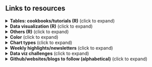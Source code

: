 ## Links to resources

<details>
  <summary><b>Tables: cookbooks/tutorials (R)</b> (click to expand)</summary>

<!-- toc -->

* [RStudio Community Table Gallery](https://www.rstudio.com/blog/rstudio-community-table-gallery/): lots of tables with #rstats code 
* [{gt}](https://gt.rstudio.com/), [{gtExtras}](https://jthomasmock.github.io/gtExtras/) packages
  * [Making Beautiful Tables with {gt}](https://www.youtube.com/watch?v=z0UGmMOxl-c) video by Richard Iannone, RStudio
  * [{gt} Intendo Game Data Project Walkthrough](https://www.youtube.com/watch?v=aPRVzk9pvno) video by Richard Iannone, RStudio
  * {gt} tables using #TidyTuesday data | RStudio: [Digital Publications](https://twitter.com/riannone/status/1511387252903010305), [Crosswords](https://twitter.com/rstudio/status/1529138398849810432), [Eurovision](https://twitter.com/kierisi/status/1534204134215548928) by [Jesse Mostipak](https://twitter.com/kierisi/status/1512798946778886144) and Richard Iannone
  * [Embedding custom HTML in gt tables](https://themockup.blog/posts/2020-10-31-embedding-custom-features-in-gt-tables/) by Tom Mock
  * [Getting started with {gt} tables](https://nrennie.rbind.io/blog/2022-04-21-getting-started-with-gt-tables/) by Nicola Rennie
  * [Riding tables with {gt} and {gtExtras} tutorial](https://bjnnowak.netlify.app/2021/10/04/r-beautiful-tables-with-gt-and-gtextras/) by Benjamin Nowak 
  *  RStudio table contest 2021 {gt} [tutorial](https://rpubs.com/JackDavison/gt-openair) by Jack Davison
  *  RStudio table contest 2020 {gt} [tutorial](https://rpubs.com/kaustav/table_contest_2020) by Kaustav Sen
  *  Tom Mock's {gt} tables ([1](https://twitter.com/thomas_mock/status/1478485656552812549), [2](https://twitter.com/thomas_mock/status/1454213303065096200), [3](https://twitter.com/thomas_mock/status/1440352188102942721), [4](https://twitter.com/thomas_mock/status/1437792802495139852), [5](https://twitter.com/thomas_mock/status/1442541043019390982)) 
* [{reactable}](https://glin.github.io/reactable/), [{reactablefmtr}](https://kcuilla.github.io/reactablefmtr/) packages
    * [{reactablefmtr} cookbook](https://kcuilla.github.io/reactablefmtr/articles/reactablefmtr_cookbook.html) by Kyle Cuilla
    * #TidyTuesday tables ([1](https://twitter.com/schmid_07/status/1480915022041788418), [2](https://twitter.com/schmid_07/status/1488596892242124800)) by Bill Schmid
    * #TidyTuesday Axios Harris Poll [table](https://twitter.com/geokaramanis/status/1532662340826583040) by Georgios Karamanis
    * [Using reactable in #TidyTuesday CHAT dataset - World Energy Production](https://jvelezmagic.com/blog/2022-07-23-tidituesday-2022-29/) by Jesús Vélez Santiago
* [How to Make Beautiful Tables in R](https://rfortherestofus.com/2019/11/how-to-make-beautiful-tables-in-r/) by David Keyes  

<!-- toc -->
 
<!-- tocstop -->
   
</details>      
    
<details>
  <summary><b>Data visualization (R)</b> (click to expand)</summary>

<!-- toc --> 
* Collection/list   
   * [ggplot2 extensions](https://exts.ggplot2.tidyverse.org/gallery/)   
   * [The R Graph Gallery](https://r-graph-gallery.com/)
   * [dataviz-inspiration.com](https://www.dataviz-inspiration.com/) by Yan Holtz @R_Graph_Gallery   
   * [Collection of ggplot2 tutorials by Cédric Scherer](https://twitter.com/CedScherer/status/1441126976870252548?s=20)   
   * [A curated list](https://github.com/marcosci/awesome-rayshader-rayrender) of awesome rayshader and rayrender resources and shiny things by Marco Sciaini @shinysci  
   * [30DayChartChallenge 2021: rstats edition](https://github.com/dominicroye/rstats-chart-challenge-2021)
   * Lisa DeBruine's [#30DayChartChallenge book](https://debruine.github.io/30DCC-2022/): data visualizations and resource for how to simulate different types of data
* Tutorials/tips   
   * [A Quick How-To On Labelling Bar Graphs In Ggplot2](https://www.cedricscherer.com/2021/07/05/a-quick-how-to-on-labelling-bar-graphs-in-ggplot2/) by Cédric Scherer   
   * [Art from code](https://art-from-code.netlify.app/) by Danielle Navarro, generative art workshop notes from #RStudioConf2022 
   * [Cool Word Clouds in R](https://spencerschien.info/post/data_viz_how_to/dense_word_clouds/) by Spencer Schien
   * [Create an Extended Dumbbell Plot in R with ggplot2](https://toebr.github.io/ggplot2_extended_dumbbell_plot_tutorial/) by Tobias Stalder
   * [Create an interactive graph with the {ggiraph} package](https://bjnnowak.netlify.app/2022/01/07/r-who-grows-what/) by Benjamin Nowak  
   * [Creating and using custom ggplot2 themes](https://themockup.blog/posts/2020-12-26-creating-and-using-custom-ggplot2-themes/) by Thomas Mock
   * [Creating flowcharts with {ggplot2}](https://nrennie.rbind.io/blog/2022-06-06-creating-flowcharts-with-ggplot2/) by Nicola Rennie
   * [Expansion for discrete scale](https://github.com/ch-bu/ggplot2-fundamentals/blob/main/cheatsheets/09_ggplot2_fundamentals_cheatsheet_expansion_discrete.pdf) by Christian Burkhart   
   * [Exploring other ggplot2 geoms](https://ivelasq.rbind.io/blog/other-geoms/) by Isabella Velásquez
   * [ggplot Wizardry Hands-On](https://www.google.com/search?q=ggplot+wizardry&oq=ggplot+wizar&aqs=chrome.1.69i57j0i512.3869j0j4&sourceid=chrome&ie=UTF-8) by Cédric Scherer     
   * [@WeAreRLadies](https://twitter.com/WeAreRLadies)'s [Tips/ideas/analysis](https://github.com/emitanaka/wearerladies) 
* Color
  * [Center continuous palettes in ggplot2](https://www.emilhvitfeldt.com/post/2019-05-21-center-continuous-palettes-in-ggplot2/) by Emil Hvitfeldt
  * [Comprehensive list of color palettes in r](https://github.com/EmilHvitfeldt/r-color-palettes) by Emil Hvitfeldt
  * [Custom colour palettes for {ggplot2}](https://www.jumpingrivers.com/blog/custom-colour-palettes-for-ggplot2/) by Nicola Rennie
  * [How to use multiple colour scales in ggplot with {ggnewscale}](https://gradientdescending.com/how-to-use-multiple-color-scales-in-ggplot-with-ggnewscale/) by Dan Oehm
  * [Plot RGB satellite imagery in true-color with ggplot2 in R](https://medium.com/@tobias.stalder.geo/plot-rgb-satellite-imagery-in-true-color-with-ggplot2-in-r-10bdb0e4dd1f) by Tobias Stalder
  * [Use prismatic with after_scale() for finer control of colors in ggplot2](https://www.emilhvitfeldt.com/post/2020-03-06-use-prismatic-with-after_scale-for-finer-control-of-colors-in-ggplot2/) by Emil Hvitfeldt
* Facets
  * [Combining inset plots with facets using ggplot](https://clarewest.github.io/blog/post/2019-08-27-combining-inset-plots-with-facets-using-ggplot/) by Clare West
  * [Customize the axis scales for individual ggplot facets](https://genchanghsu.github.io/ggGallery/posts/2021-09-11-post-7-customize-the-axis-scales-for-individual-facets/) by Gen-Chang Hsu 
  * [Hybrid map: Chloropleth X Time series](https://bjnnowak.netlify.app/2021/09/28/r-hybrid-map-chlorpleth-x-time-series/) by Benjamin Nowak 
* Legend
  * [Changing Glyph in legend in ggplot2](https://www.emilhvitfeldt.com/post/changing-glyph-in-ggplot2/) by Emil Hvitfeldt
  * Dan @FilmicAesthetic's [Collection of ggplot2 legend key shapes](https://twitter.com/FilmicAesthetic/status/1537535639100567555)
* Text/Image
  * [Add a semi-transparent overlay to an image with {magick}](https://themockup.blog/posts/2022-06-22-magick-overlay/) by Tom Mock 
  * [How to use Fonts and Icons in ggplot](https://albert-rapp.de/post/2022-03-04-fonts-and-icons/) Albert Rapp
  * Level Up Your Labels: Tips and Tricks for Annotating Plots [poster](https://www.cararthompson.com/talks/user2022) and [Twitter thread](https://twitter.com/cararthompson/status/1539662527499337728) by Cara Thompson   
  * [Quick and easy ways to deal with long labels in ggplot2](https://www.andrewheiss.com/blog/2022/06/23/long-labels-ggplot/) by Andrew Heiss
  * [Relative coordinates or NPC in ggplot2](https://www.christophenicault.com/post/npc_ggplot2/) by Christophe Nicault   
  * [Text customization with {ggplot2}](https://bjnnowak.netlify.app/2021/09/05/r-changing-plot-fonts/) by Benjamin Nowak 
  * [Understanding text size and resolution in ggplot2](https://www.christophenicault.com/post/understand_size_dimension_ggplot2/) by Christophe Nicault
  * [Using thumbnails in ggplot2](https://twitter.com/quite_grey/status/1486294048151326726) by not quite my grey @quite_grey   
* Spatial
  * [Mapping isochrones in {ggplot2}](https://jamiehudson.netlify.app/post/) by Jamie Hudson 
  * [Route finding (sfnetwork vignettes)](https://twitter.com/quite_grey/status/1411785842520203266) by not quite my grey @quite_grey
  * [Short tutorial on how to create small spatial multiples with #rstats](https://twitter.com/shinysci/status/1541119104395780096) by Marco Sciaini @shinysci  
  * [Spatial resampling for #TidyTuesday and the #30DayMapChallenge](Spatial resampling for #TidyTuesday and the #30DayMapChallenge) by Julia Silge
* Distributions 
  * {ggdist} [articles](https://mjskay.github.io/ggdist/index.html) by Matthew Kay, {ggdist} [3.2.0](https://mjskay.github.io/ggdist/news/index.html#ggdist-320) highlights Twitter [thread](https://twitter.com/mjskay/status/1549570149497323520)
  * [ggdist: Make a Raincloud Plot to Visualize Distribution in ggplot2](https://www.r-bloggers.com/2021/07/ggdist-make-a-raincloud-plot-to-visualize-distribution-in-ggplot2/) by Business Science in R bloggers  
  * {gghalves} [vignette](https://erocoar.github.io/gghalves/) by Frederik Tiedemann
  * [Beyond Bar and Box Plots](https://z3tt.github.io/beyond-bar-and-box-plots/) by Cédric Scherer
  * Nicola Rennie's [twitter post](https://twitter.com/nrennie35/status/1514996175753125888) for #30DayChartChallenge #Day15 
  * [Visualising distributions with raincloud plots (and how to create them with ggplot2)](https://www.cedricscherer.com/2021/06/06/visualizing-distributions-with-raincloud-plots-and-how-to-create-them-with-ggplot2/) by Cédric Scherer
  * [Visualizing distributions and uncertainty using ggdist](https://www.mjskay.com/presentations/rstudio-conf-2022-talk.pdf) slides by Matthew Kay from #rstudioconf2022
* Uncertainty 
  * [16 Visualizing uncertainty](https://clauswilke.com/dataviz/visualizing-uncertainty.html) in [Fundamentals of Data Visualization book by Claus O. Wilke](https://clauswilke.com/dataviz/)
  * A biased tour of uncertainty visualization zoo by Matthew Kay ([slides](https://www.mjskay.com/presentations/tapestry2018-uncertainty.pdf), [YT video](https://www.youtube.com/watch?v=E1kSnWvqCw0&t=1780s))
  * Tidydata and Bayesian analysis making uncertainty visualization fun by Matthew Kay ([slides](https://www.mjskay.com/presentations/openvisconf2018-bayes-uncertainty-2.pdf), [YT video](https://www.youtube.com/watch?v=vqzO-9LSoG4&t=2s))
  * [Uncertainty Examples](https://github.com/mjskay/uncertainty-examples) by Matthew Kay 
  * [Visualizing the Uncertainty in Data](https://flowingdata.com/2018/01/08/visualizing-the-uncertainty-in-data/) by Nathan Yau @flowingdata
* Recreations
  * [Recreate - Sankey flow chart](https://www.emilhvitfeldt.com/post/2018-03-20-recreate-sankey-flow-chart/) by Emil Hvitfeldt
  * [Recreating the New York Times COVID-19 Spiral Graph](https://bydata.github.io/nyt-corona-spiral-chart/) by Ansgar Wolsing
  * [Starting 2022 Off With A Fairly Complex {ggplot2} Recreation Plot](https://rud.is/b/2022/01/04/starting-2022-off-with-a-fairly-complex-ggplot2-recreation-plot/) by Bob Rudis
  * [NYTimes map recreation](https://twitter.com/tanya_shapiro/status/1546520567980892160) by Tanya Shapiro
 <!-- toc -->
 
<!-- tocstop -->
</details> 

<details>
  <summary><b>Others (R)</b> (click to expand)</summary>

<!-- toc -->  
* Analysis
  * [Analysis of the voting patterns with widyr](https://twitter.com/juliasilge/status/1532862734487785474) by Julia Silge
  * [Network analysis with {tidygraph}](https://bjnnowak.netlify.app/2021/09/30/r-network-analysis-with-tidygraph/) by Benjamin Nowak 
  * [PCA with tidyverse](https://bjnnowak.netlify.app/2021/09/15/r-pca-with-tidyverse/) by Benjamin Nowak
  * [R vs Python — Live Stream Analysis](https://amitlevinson.com/blog/r-and-python/) by Amit Grinson @Amit_Levinson 
* Code 
  * [Sharing nice code with addins and IDE tools](https://luisdva.github.io/rstats/cleaner-code/) by Luis D. Verde Arregoitia 
  * [Slides on redundant coding](https://twitter.com/ClausWilke/status/1382451822053314562) by Claus Wilke 
  * Tom Mock's [script](https://twitter.com/thomas_mock/status/1531318119016370177) to get all the functions in a #RStats package and their arguments 
* Quarto
  * [A Quarto tip a day](https://mine-cetinkaya-rundel.github.io/quarto-tip-a-day/) ([@quarto_pub](https://twitter.com/quarto_pub)) by Mine Çetinkaya-Rundel
  * [Creating a blog with Quarto in 10 steps](https://beamilz.com/posts/2022-06-05-creating-a-blog-with-quarto/) by Beatriz Milz  
  * [Quarto for the curious](https://thomasmock.quarto.pub/quarto-curious/#/TitleSlide) slides by Tom Mock, from Day 1 of #rstudioconf2022 
  * [Hello Quarto: Share + Collaborate + Teach + Reimagine](https://mine-cetinkaya-rundel.github.io/quarto-tip-a-day/posts/31-hello-quarto/) by Mine Çetinkaya-Rundel and Julia Stewart Lowndes, from Day 2 of #rstudioconf2022 
  * [Getting Started with Quarto](https://twitter.com/thomas_mock/status/1552611174587535360) workshop full materials by Tom Mock from #rstudioconf2022
* R Markdown
  * [RMarkdown for Reproducible Reporting](https://twitter.com/thomas_mock/status/1519405395177086983) by Tom Mock 
  * R Markdown Lesser-Known Tips & Tricks [#1](https://www.rstudio.com/blog/r-markdown-tips-tricks-1-rstudio-ide/), [#2](https://www.rstudio.com/blog/r-markdown-tips-tricks-2-cleaning-up-your-code/), [#3](https://www.rstudio.com/blog/r-markdown-tips-and-tricks-3-time-savers/) on [RStudio Blog](https://www.rstudio.com/blog/) by Brendan Cullen, Alison Hill and Isabella Velásquez
* Scraping 
  * [Web scraping with {rvest}](https://bjnnowak.netlify.app/2022/01/07/r-who-grows-what/) by Benjamin Nowak 
  * [Web scraping tutorial in R](https://rpubs.com/haleyepperlyfox/916671) from interactive maps using R and rvest package by Haley Epperly
  * [@shinysci's thread](https://twitter.com/shinysci/status/1541831867388858368) on how to use #rstats in #GitHub actions to scrape and store data online and then process it ... the #rspatial way
* tidymodels
  * [Tidy Modeling with R](https://www.tmwr.org/) book by Max Kuhn and Julia Silge 
  * [Julia Silge's blog](https://juliasilge.com/blog/) demonstrating how to use the tidymodels packages with #TidyTuesday data
  * [Machine learning with tidymodels] slides by Julia Silge, Max Kuhn, and David Robinson, from #rstudioconf2022  
  

 <!-- toc -->
 
<!-- tocstop -->
</details>        

<details>
  <summary><b>Color</b> (click to expand)</summary>

<!-- toc -->
* Lisa Charlotte Muth's posts on [Datawrapper Blog](https://blog.datawrapper.de/)
  * [An alternative to pink & blue: Colors for gender data](https://blog.datawrapper.de/gendercolor/)
  * [How to pick more beautiful colors for your data visualizations](https://blog.datawrapper.de/beautifulcolors/)
  * [A detailed guide to colors in data vis style guides](https://blog.datawrapper.de/colors-for-data-vis-style-guides/)
  * [What background color should your data vis have?](https://blog.datawrapper.de/background-color-of-data-visualizations/)
  * [When to use sequential and when to use diverging color scales](https://blog.datawrapper.de/diverging-vs-sequential-color-scales/)
* [List of 20 Simple, Distinct Colors](https://sashamaps.net/docs/resources/20-colors/) by Sasha Trubetskoy (h/t [Georgios Karamanis](https://twitter.com/geokaramanis))  
* [Very Peri Pantone 2022 Divergence for Data Visualization](https://nightingaledvs.com/very-peri-pantone-2022-divergence-for-data-visualization/) by Theresa-Marie Rhyne 
<!-- toc -->
 
<!-- tocstop -->
</details> 

<details>
  <summary><b>Chart types</b> (click to expand)</summary>

<!-- toc -->  

* [Charts that work: FT visual vocabulary guide](https://www.ft.com/content/c7bb24c9-964d-479f-ba24-03a2b2df6e85)
* [Chart Suggestions - A Thought-Starter](https://extremepresentation.typepad.com/files/chart-chooser-2020.pdf) by Andrew Abela shared by [30DayChartChallenge](https://github.com/dominicroye/30DayChartChallenge_Edition2022)  
* [DataVizProject](https://datavizproject.com/)  
* [FlowingData: Chart Types](https://flowingdata.com/chart-types/) 
* [From Data to Viz](https://www.data-to-viz.com/)
* [PolicyViz: The Graphic Continuum](https://policyviz.com/2014/11/11/graphic-continuum-desktop-version/)    
* [Storytelling with Data Chart Guide](https://www.storytellingwithdata.com/chart-guide)
* [The Data Visualisation Catalogue](https://datavizcatalogue.com/index.html)

 <!-- toc -->
 
<!-- tocstop -->  
</details>  

<details>
  <summary><b>Weekly highlights/newsletters</b> (click to expand)</summary>

<!-- toc -->  

* [Datawrapper Dispatch](https://blog.datawrapper.de/category/data-vis-dispatch/): weekly, data visualizations from newsrooms and other organizations all over the world
* [R Weekly](https://rweekly.org/): Weekly updates on R tutorials, R resources, blog posts...  
* [The Moksha Roundup](https://mokshadata.studio/roundup/): weekly round up of data visualization/design/visual storytelling
* [AnyChart DataViz Weekly](https://www.anychart.com/blog/category/data-visualization-weekly/): weekly collection of Interesting Charts & Maps  
* [Navigating The Dataverse By ANNAPURANI VAIDYANATHAN](https://www.getrevue.co/profile/NavigatingTheDataverse): fortnightly newsletter on data-related news, deets on events, social media profiles to follow, real-time data to visualize, resource guides and more  
* [Albert's Newsletter](https://alberts-newsletter.beehiiv.com/): biweekly newsletter about DataViz, Shiny and Stats/Machine Learning.  

 <!-- toc -->
 
<!-- tocstop -->
</details> 

<details>
  <summary><b>Data viz challenges</b> (click to expand)</summary>
   
 <!-- toc -->
   * [30DayChartChallenge 2022](https://github.com/dominicroye/30DayChartChallenge_Edition2022) ([website](https://30daychartchallenge.org/twentytwo/))
   * [30DayMapChallenge](https://github.com/tjukanovt/30DayMapChallenge) ([website](https://30daymapchallenge.com/))
   * 30DayMapChallenge 2022 [rstats map gallery](https://david.frigge.nz/3RDayMapChallenge/maps.html) by David Friggens
   * [TidyTuesday](https://github.com/rfordatascience/tidytuesday) weekly social data project in R from R4DS Online Learning Community
 
<!-- tocstop -->
</details>    


<!-- toc -->

<details>
  <summary><b>Github/websites/blogs to follow (alphabetical)</b> (click to expand)</summary>

<!-- toc -->  

* Abdoul Madjid[Github](https://github.com/AbdoulMa)
* Albert Rapp [website](https://albert-rapp.de/post/)
* Amit Grinson @Amit_Levinson [Github](https://github.com/AmitLevinson), [website](https://amitlevinson.com/)
* Andy Baker [Github](https://github.com/AndyABaker)
* Ansgar Wolsing [Github](https://github.com/bydata)
* Benjamin Nowak [Github](https://github.com/BjnNowak), [website](https://bjnnowak.netlify.app/) 
* Cara Thompson [Github](https://github.com/cararthompson), [website](https://www.cararthompson.com/blog.html)
* Cédric Scherer [Github](https://github.com/z3tt), [website](https://www.cedricscherer.com/)
* Charlie Gallagher [Github](https://github.com/charlie-gallagher)
* Christian Gebhard [Github](https://github.com/nucleic-acid) ,[website](https://jollydata.blog/blog.html)
* Christophe Nicault [Github](https://github.com/cnicault), [website](https://www.christophenicault.com/articles/) 
* Colin Angus [Github](https://github.com/VictimOfMaths)
* Dan @FilmicAesthetic [Github](https://github.com/filmicaesthetic)
* Daniel Oehm [website](http://gradientdescending.com/)
* Dr. Dominic Royé [Github](https://github.com/dominicroye), [website](https://dominicroye.github.io/en/)
* Emil Hvitfeldt [website](https://www.emilhvitfeldt.com/post/)   
* Federica Gazzelloni [Github](https://github.com/Fgazzelloni), [website](https://federicagazzelloni.netlify.app/blog/)
* Fiona Lee [Github](https://github.com/fi-lees) for #TidyTuesday data visualization walkthroughs
* Georgios Karamanis [Github](https://github.com/gkaramanis), [website](https://karaman.is/blog)
* Hugh Graham [Github](https://github.com/h-a-graham)
* Ícaro Bernardes [Github](https://github.com/IcaroBernardes)
* Iker Rivas-González [Github](https://github.com/rivasiker)
* Isabella Velásquez [website](https://ivelasq.rbind.io/)
* Isaac Arroyo [Github](https://github.com/isaacarroyov)
* Jack Davison [Github](https://github.com/jack-davison)
* Jake Kaupp [Github](https://github.com/jkaupp)
* Jamie Hudson [Github](https://github.com/HudsonJamie), [website](https://jamiehudson.netlify.app/post/)
* Javier Tamayo-Leiva [Github](https://github.com/TamayoLeivaJ)
* Jonathan Kitt [Github](https://github.com/KittJonathan)
* Julia Silge [website](https://juliasilge.com/blog/)
* Katie Press [website](https://kpress.dev/blog/tidy-tuesday-nyt-bestsellers/)
* Kaustav Sen [Github](https://github.com/kaustavSen)
* Kyle Cuilla [website](https://uncharteddata.netlify.app/)
* Lisa DeBruine [website](https://debruine.github.io/)
* Lisa Lendway [website](https://lisalendway.netlify.app/blog.html)
* Luis D. Verde Arregoitia [website](https://luisdva.github.io/)
* Luis Freites [Github](https://github.com/luisfrein), [website](https://luisdva.github.io/)
* Marco Sciaini @shinysci [Github](https://github.com/marcosci)  
* Margaret Siple [Github](https://github.com/mcsiple)
* Milos Popovic [website](https://milospopovic.net/blog/) for map tutorials 
* Neal Grantham  [website](https://www.nsgrantham.com/graphics/)
* Near and Distant [Github](https://github.com/NearAndDistant), [website](https://nearanddistant.co.uk/)
* Nicola Rennie [Github](https://github.com/nrennie), [website](https://nrennie.rbind.io/blog/)
* Pablo Alvarez [Github](https://github.com/Pablo-Alvarez-Baeza)
* Richard Vogg [Github](https://github.com/richardvogg), [website](https://r-vogg-blog.netlify.app/)
* Shannon Pileggi [PipingHotData](https://www.pipinghotdata.com/blog.html)
* Spencer Schien [Github](https://github.com/Pecners), [website](https://spencerschien.info/)
* Tanya Shapiro [Github](https://github.com/tashapiro), [website](https://www.tanyashapiro.com/interactive-visuals)
* Thom-Ivar van Dijk [Github](https://github.com/TIvanDijk)
* Tom Mock [Github](https://github.com/jthomasmock), [The Mockup Blog](https://themockup.blog)
* Tyler Morgan-Wall [Github](https://github.com/tylermorganwall), [website](https://www.tylermw.com/)
 
 <!-- toc -->
 
<!-- tocstop -->
</details>  
